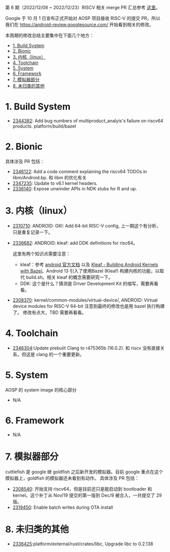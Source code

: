 
第 6 期（2022/12/08 ~ 2022/12/23）RISCV 相关 merge PR 汇总参考 [这里][1]。

Google 于 10 月 1 日宣布正式开始对 AOSP 项目接收 RISC-V 的提交 PR，所以我们在 <https://android-review.googlesource.com/> 开始看到相关的修改。

本周期的修改总结主要集中在下面几个地方：

<!-- TOC -->

- [1. Build System](#1-build-system)
- [2. Bionic](#2-bionic)
- [3. 内核（linux）](#3-内核linux)
- [4. Toolchain](#4-toolchain)
- [5. System](#5-system)
- [6. Framework](#6-framework)
- [7. 模拟器部分](#7-模拟器部分)
- [8. 未归类的其他](#8-未归类的其他)

<!-- /TOC -->

# 1. Build System

- [2344382][2344382]: Add bug numbers of multiproduct_analyis's failure on riscv64 products. platform/build/bazel

# 2. Bionic

具体涉及 PR 包括：

- [2346122][2346122]: Add a code comment explaining the riscv64 TODOs in libm/Android.bp. 和 libm 的优化有关
- [2347235][2347235]: Update to v6.1 kernel headers.
- [2336140][2336140]: Expose unwinder APIs in NDK stubs for R and up.

# 3. 内核（linux）

- [2310710][2310710]: ANDROID: GKI: Add 64-bit RISC-V config, 上一期这个有分析，只是重复记录一下。

- [2336682][2336682]: ANDROID: kleaf: add DDK definitions for risc64。
  
  这里有两个知识点需要注意：
  - kleaf：参考 [android 官方文档][2] 以及 [Kleaf - Building Android Kernels with Bazel][3]。Android 13 引入了使用Bazel (Kleaf) 构建内核的功能，以取代 build.sh。相关 kleaf 的概念需要研究一下。
  - DDK: 这个是什么？猜测是 Driver Development Kit 的缩写，需要再看看。

- [2308370][2308370]: kernel/common-modules/virtual-device/, ANDROID: Virtual device modules for RISC-V 64-bit
  注意到最终的修改也是用 bazel 执行构建了。
  修改有点大，TBD 需要再看看。

# 4. Toolchain

- [2346304][2346304]:Update prebuilt Clang to r475365b (16.0.2). 和 riscv 没有直接关系，但这是 clang 的一个重要更新。

# 5. System

AOSP 的 system image 的核心部分

- N/A


# 6. Framework

- N/A

# 7. 模拟器部分

cuttlefish 是 google 继 goldfish 之后新开发的模拟器。目前 google 重点在这个模拟器上，goldfish 的模拟器还未看到有动作。
具体涉及 PR 包括：

- [2308540][2308540]: 开始支持 riscv64，但是目前还只是能启动到 bootloader 和 kernel。这个补丁从 Nov/19 提交的第一版到 Dec/9 被合入，一共提交了 29 版。
- [2319450][2319450]: Enable batch writes during OTA install

# 8. 未归类的其他

- [2336425][2336425]:platform/external/rust/crates/libc, Upgrade libc to 0.2.138


[1]: https://unicornx.github.io/android-review/aosp-riscv-2022-12-23.html
[2]: https://source.android.com/docs/setup/build/building-kernels?authuser=0#building-with-bazel
[3]: https://android.googlesource.com/kernel/build/+/refs/heads/master/kleaf/docs/kleaf.md

[2308370]:https://android-review.googlesource.com/c/kernel/common-modules/virtual-device/+/2308370
[2308540]:https://android-review.googlesource.com/c/device/google/cuttlefish/+/2308540
[2310710]:https://android-review.googlesource.com/c/kernel/common/+/2310710
[2319450]:https://android-review.googlesource.com/c/device/google/cuttlefish/+/2319450
[2336140]:https://android-review.googlesource.com/c/platform/bionic/+/2336140
[2336425]:https://android-review.googlesource.com/c/platform/external/rust/crates/libc/+/2336425
[2336682]:https://android-review.googlesource.com/c/kernel/common/+/2336682
[2344382]:https://android-review.googlesource.com/c/platform/build/bazel/+/2344382
[2346122]:https://android-review.googlesource.com/c/platform/bionic/+/2346122
[2346304]:https://android-review.googlesource.com/c/platform/prebuilts/clang/host/linux-x86/+/2346304
[2347235]:https://android-review.googlesource.com/c/platform/bionic/+/2347235